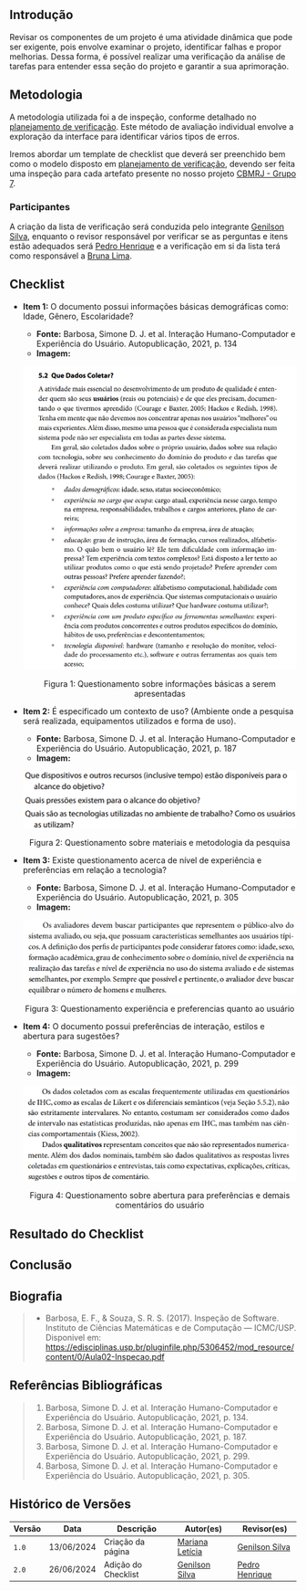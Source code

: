## Introdução
Revisar os componentes de um projeto é uma atividade dinâmica que pode ser exigente, pois envolve examinar o projeto, identificar falhas e propor melhorias.
Dessa forma, é possível realizar uma verificação da análise de tarefas para entender essa seção do projeto e garantir a sua aprimoração.

## Metodologia
A metodologia utilizada foi a de inspeção, conforme detalhado no [planejamento de verificação](../planejamento_verificacao.md). Este método de avaliação individual envolve a exploração da interface para identificar vários tipos de erros.

Iremos abordar um template de checklist que deverá ser preenchido bem como o modelo disposto em [planejamento de verificação](../planejamento_verificacao.md), devendo ser feita uma inspeção para cada artefato presente no nosso projeto [CBMRJ - Grupo 7](https://interacao-humano-computador.github.io/2024.1-CBMERJ/).

### Participantes
A criação da lista de verificação será conduzida pelo integrante [Genilson Silva](https://github.com/GenilsonJrs), enquanto o revisor responsável por verificar se as perguntas e itens estão adequados será [Pedro Henrique](https://github.com/PedroHhenriq) e a verificação em si da lista terá como responsável a [Bruna Lima](https://github.com/libruna).

## Checklist

- **Item 1:** O documento possui informações básicas demográficas como: Idade, Gênero, Escolaridade?
    - **Fonte:**  Barbosa, Simone D. J. et al. Interação Humano-Computador e Experiência do Usuário. Autopublicação, 2021, p. 134
    - **Imagem:** <br>

    <center>

    ![](img/perfil1.png)

    </center>

    <p style="text-align: center">Figura 1: Questionamento sobre informações básicas a serem apresentadas</p>

- **Item 2:** É especificado um contexto de uso? (Ambiente onde a pesquisa será realizada, equipamentos utilizados e forma de uso).
    - **Fonte:**  Barbosa, Simone D. J. et al. Interação Humano-Computador e Experiência do Usuário. Autopublicação, 2021, p. 187
    - **Imagem:** <br>

    <center>

    ![](img/perfil2.png)

    </center>

    <p style="text-align: center">Figura 2: Questionamento sobre materiais e metodologia da pesquisa</p>

- **Item 3:** Existe questionamento acerca de nível de experiência e preferências em relação a tecnologia?
    - **Fonte:** Barbosa, Simone D. J. et al. Interação Humano-Computador e Experiência do Usuário. Autopublicação, 2021, p. 305
    - **Imagem:** <br>

    <center>

    ![](img/perfil3.png)

    </center>

    <p style="text-align: center">Figura 3: Questionamento experiência e preferencias quanto ao usuário</p>

- **Item 4:** O documento possui preferências de interação, estilos e abertura para sugestões?
    - **Fonte:** Barbosa, Simone D. J. et al. Interação Humano-Computador e Experiência do Usuário. Autopublicação, 2021, p. 299
    - **Imagem:** <br>

    <center>

    ![](img/perfil4.png)

    </center>

    <p style="text-align: center">Figura 4: Questionamento sobre abertura para preferências e demais comentários do usuário</p>


## Resultado do Checklist
 
## Conclusão

## Biografia
>- Barbosa, E. F., & Souza, S. R. S. (2017). Inspeção de Software. Instituto de Ciências Matemáticas e de Computação — ICMC/USP. Disponivel em: https://edisciplinas.usp.br/pluginfile.php/5306452/mod_resource/content/0/Aula02-Inspecao.pdf

## Referências Bibliográficas
> 1. Barbosa, Simone D. J. et al. Interação Humano-Computador e Experiência do Usuário. Autopublicação, 2021, p. 134.
> 2. Barbosa, Simone D. J. et al. Interação Humano-Computador e Experiência do Usuário. Autopublicação, 2021, p. 187.
> 3. Barbosa, Simone D. J. et al. Interação Humano-Computador e Experiência do Usuário. Autopublicação, 2021, p. 299.
> 4. Barbosa, Simone D. J. et al. Interação Humano-Computador e Experiência do Usuário. Autopublicação, 2021, p. 305.

## Histórico de Versões

| Versão |    Data    | Descrição                                 | Autor(es)                                       | Revisor(es)                                    |
| ------ | :--------: | ----------------------------------------- | ----------------------------------------------- | ---------------------------------------------- |
| `1.0`   | 13/06/2024 | Criação da página                         | [Mariana Letícia](https://github.com/Marianannn) |[Genilson Silva](https://github.com/GenilsonJrs)   |
| `2.0`   | 26/06/2024 | Adição do Checklist                   | [Genilson Silva](https://github.com/GenilsonJrs) |  [Pedro Henrique](https://github.com/PedroHhenriq) |
